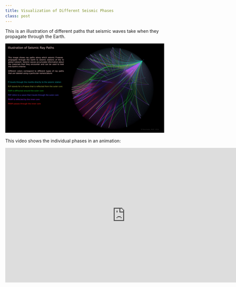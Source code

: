 ```yaml
---
title: Visualization of Different Seismic Phases
class: post
---
```


This is an illustration of different paths that seismic waves take when they propagate through the Earth.

<img src="/images/posts/seismic-phases.png"/>

This video shows the individual phases in an animation:

<iframe allowfullscreen="" frameborder="0" height="427" src="https://www.youtube.com/embed/vZ80K3i4t3w?vq=hd1080" width="760"></iframe>
